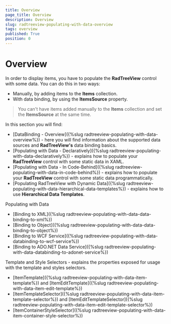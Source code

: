 ```yaml
---
title: Overview
page_title: Overview
description: Overview
slug: radtreeview-populating-with-data-overview
tags: overview
published: True
position: 0
---
```


# Overview

In order to display items, you have to populate the __RadTreeView__ control with some data. You can do this in two ways:

* Manually, by adding items to the __Items__ collection.
* With data binding, by using the __ItemsSource__ property.

>You can't have items added manually to the __Items__ collection and set the __ItemsSource__ at the same time.

In this section you will find:

* [DataBinding - Overview]({%slug radtreeview-populating-with-data-overview%}) - here you will find information about the supported data sources and __RadTreeView's__ data binding basics.
* [Populating with Data - Declaratively]({%slug radtreeview-populating-with-data-declaratively%}) - explains how to populate your __RadTreeView__ control with some static data in XAML.
* [Populating with Data - In Code-Behind]({%slug radtreeview-populating-with-data-in-code-behind%}) - explains how to populate your __RadTreeView__ control with some static data programmatically.
* [Populating RadTreeView with Dynamic Data]({%slug radtreeview-populating-with-data-hierarchical-data-templates%}) - explains how to use __Hierarchical Data Templates__.

Populating with Data 

* [Binding to XML]({%slug radtreeview-populating-with-data-data-binding-to-xml%})
* [Binding to Object]({%slug radtreeview-populating-with-data-data-binding-to-object%})
* [Binding to WCF Service]({%slug radtreeview-populating-with-data-databinding-to-wcf-service%})
* [Binding to ADO.NET Data Service]({%slug radtreeview-populating-with-data-databinding-to-adonet-service%})

Template and Style Selectors - explains the properties exposed for usage with the template and styles selectors.

* [ItemTemplate]({%slug radtreeview-populating-with-data-item-template%}) and [ItemEditTemplate]({%slug radtreeview-populating-with-data-item-edit-template%})
* [ItemTemplateSelector]({%slug radtreeview-populating-with-data-item-template-selector%}) and [ItemEditTemplateSelector]({%slug radtreeview-populating-with-data-item-edit-template-selector%})
* [ItemContainerStyleSelector]({%slug radtreeview-populating-with-data-item-container-style-selector%})